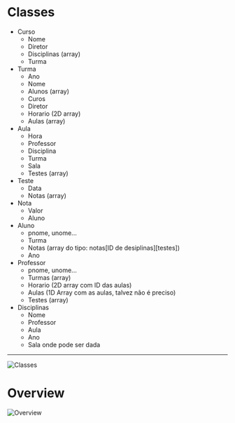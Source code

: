 # Classes

* Curso
    * Nome
    * Diretor
    * Disciplinas (array)
    * Turma
* Turma
    * Ano
    * Nome
    * Alunos (array)
    * Curos
    * Diretor
    * Horario (2D array)
    * Aulas (array)
* Aula
    * Hora
    * Professor
    * Disciplina
    * Turma
    * Sala
    * Testes (array)
* Teste
    * Data
    * Notas (array)
* Nota 
    * Valor
    * Aluno
* Aluno
    * pnome, unome...
    * Turma
    * Notas (array do tipo: notas[ID de desiplinas][testes])
    * Ano
* Professor
    * pnome, unome...
    * Turmas (array)
    * Horario (2D array com ID das aulas)
    * Aulas (1D Array com as aulas, talvez não é preciso)
    * Testes (array)
* Disciplinas
    * Nome
    * Professor
    * Aula
    * Ano
    * Sala onde pode ser dada
---
![Classes](https://gitlab.com/EI-UBI/POO/Projeto/raw/master/Guidelines/Classes.JPG "Classes")
# Overview
![Overview](https://gitlab.com/EI-UBI/POO/Projeto/raw/master/Guidelines/Overview.JPG "Overview")